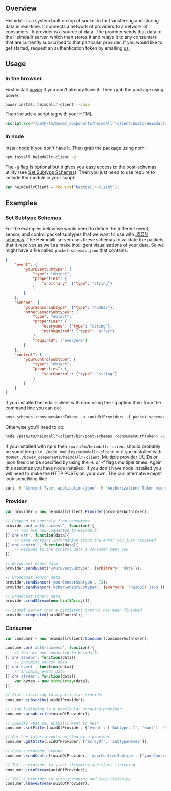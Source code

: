 ## Overview
Heimdallr is a system built on top of socket.io for transferring and storing data in real-time. It connects a network of providers to a network of consumers. A provider is a source of data. The provider sends that data to the Heimdallr server, which then stores it and relays it to any consumers that are currently subscribed to that particular provider. If you would like to get started, request an authentication token by emailing [us](mailto:heimdallr@elementrobot.com).

## Usage
### In the browser
First install [bower](http://bower.io/) if you don't already have it. Then grab the package using bower:

```bash
bower install heimdallr-client --save
```

Then include a script tag with your HTML:

```html
<script src="/path/to/bower_components/heimdallr-client/build/heimdallr-client.min.js"></script>
```

### In node
Install [node](http://nodejs.org/) if you don't have it. Then grab the package using npm:

```bash
npm install heimdallr-client -g
```

The `-g` flag is optional but it gives you easy access to the post-schemas utility (see [Set Subtype Schemas](#set-subtype-schemas)). Then you just need to use require to include the module in your script:

```javascript
var heimdallrClient = require('heimdallr-client');
```

## Examples
### Set Subtype Schemas
For the examples below we would need to define the different event, sensor, and control packet subtypes that we want to use with [JSON schemas](http://json-schema.org/). The Heimdallr server uses these schemas to validate the packets that it receives as well as make intelligent visualizations of your data. So we might have a file called `packet-schemas.json` that contains:

```json
{
    "event": {
        "yourEventSubtype": {
            "type": "object",
            "properties": {
                "arbitrary": {"type": "string"}
            }
        }
    },
    "sensor": {
        "yourSensorSubtype": {"type": "number"},
        "otherSensorSubtypeX": {
            "type": "object",
            "properties": {
                "everyone": {"type": "string"},
                "notRequired": {"type": "array"}
            },
            "required": ["everyone"]
        }
    },
    "control": {
        "yourControlSubtype": {
            "type": "object",
            "properties": {
                "yourControl": {"type": "string"}
            }
        }
    }
}
```

If you installed heimdallr-client with npm using the -g option then from the command line you can do:

```bash
post-schemas <consumerAuthToken> -u <uuidOfProvider> -f packet-schemas.json
```

Otherwise you'll need to do:

```bash
node /path/to/heimdallr-client/bin/post-schemas <consumerAuthToken> -u <uuidOfProvider> -f packet-schemas.json
```

If you installed with npm then `/path/to/heimdallr-client` should probably be something like `./node_modules/heimdallr-client` or if you installed with bower `./bower_components/heimdallr-client`. Multiple provider UUIDs or .json files can be specified by using the -u or -f flags multiple times. Again this assumes you have node installed. If you don't have node installed you will need to make the HTTP POSTs on your own. The curl alternative might look something like:

```bash
curl -H "Content-Type: application/json" -H "Authorization: Token <consumerAuthToken>" -X POST -d '{"packetType": "event", "subtypeSchemas": {"youSensorSubtype": {}, ...' https://heimdallr.co/api/v1/provider/<uuidOfProvider>/subtype-schemas
```

### Provider
```javascript
var provider = new heimdallrClient.Provider(providerAuthToken);

// Respond to controls from consumers
provider.on('auth-success', function(){
    // You are now connected to Heimdallr
}).on('err', function(data){
    // data contains information about the error you just recieved
}).on('control', function(data){
    // Respond to the control data a consumer sent you
});

// Broadcast event data 
provider.sendEvent('yourEventSubtype', {arbitrary: 'data'});

// Broadcast sensor data
provider.sendSensor('yourSensorSubtype', 72);
provider.sendSensor('otherSensorSubtypeX', {everyone: '\u2665s json'});

// Broadcast binary data
provider.sendStream(new Uint8Array());

// Signal server that a persistent control has been finished
provider.completed(uuidOfControl);
```

### Consumer
```javascript
var consumer = new heimdallrClient.Consumer(consumerAuthToken);

consumer.on('auth-success', function(){
    // You are now connected to Heimdallr
}).on('sensor', function(data){
    // Incoming sensor data
}).on('event', function(data){
    // Incoming event data
}).on('stream', function(data){
    var bytes = new Uint8Array(data);
});

// Start listening to a particular provider
consumer.subscribe(uuidOfProvider);

// Stop listening to a particular annoying provider
consumer.unsubscribe(uuidOfProvider);

// Specify what you actually want to hear
consumer.setFilter(uuidOfProvider, {'event': ['Subtypes I', 'want'], 'sensor': ['to', 'receive']});

// Get the latest events emitted by a provider
consumer.getState(uuidOfProvider, ['arrayOf', 'subtypeNames']);

// Boss a provider around
consumer.sendControl(uuidOfProvider, 'yourControlSubtype', {'yourControl': 'data'});

// Tell a provider to start streaming and start listening
consumer.joinStream(uuidOfProvider);

// Tell a provider to stop streaming and stop listening
consumer.leaveStream(uuidOfProvider);
```






